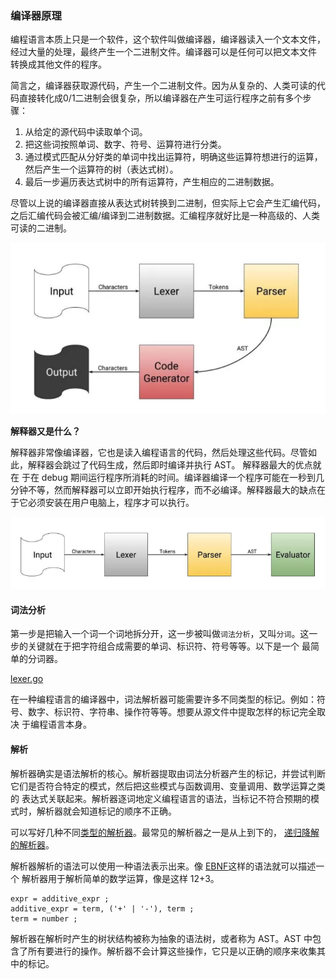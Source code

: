 ### 编译器原理

编程语言本质上只是一个软件，这个软件叫做编译器，编译器读入一个文本文件，经过大量的处理，最终产生一个二进制文件。编译器可以是任何可以把文本文件
转换成其他文件的程序。

简言之，编译器获取源代码，产生一个二进制文件。因为从复杂的、人类可读的代码直接转化成0/1二进制会很复杂，所以编译器在产生可运行程序之前有多个步骤：

1.  从给定的源代码中读取单个词。
2.  把这些词按照单词、数字、符号、运算符进行分类。
3.  通过模式匹配从分好类的单词中找出运算符，明确这些运算符想进行的运算，然后产生一个运算符的树（表达式树）。
4.  最后一步遍历表达式树中的所有运算符，产生相应的二进制数据。

尽管以上说的编译器直接从表达式树转换到二进制，但实际上它会产生汇编代码，之后汇编代码会被汇编/编译到二进制数据。汇编程序就好比是一种高级的、人类
可读的二进制。

![WX20181214-183209.png](static/WX20181214-183209.png)


**解释器又是什么？**

解释器非常像编译器，它也是读入编程语言的代码，然后处理这些代码。尽管如此，解释器会跳过了代码生成，然后即时编译并执行 AST。 解释器最大的优点就在
于在 debug 期间运行程序所消耗的时间。编译器编译一个程序可能在一秒到几分钟不等，然而解释器可以立即开始执行程序，而不必编译。解释器最大的缺点在
于它必须安装在用户电脑上，程序才可以执行。

![WX20181214-183749.png](static/WX20181214-183749.png)

#### 词法分析

第一步是把输入一个词一个词地拆分开，这一步被叫做`词法分析`，又叫`分词`。这一步的关键就在于把字符组合成需要的单词、标识符、符号等等。以下是一个
最简单的分词器。

[lexer.go](lexer.go)

在一种编程语言的编译器中，词法解析器可能需要许多不同类型的标记。例如：符号、数字、标识符、字符串、操作符等等。想要从源文件中提取怎样的标记完全取决
于编程语言本身。

#### 解析

解析器确实是语法解析的核心。解析器提取由词法分析器产生的标记，并尝试判断它们是否符合特定的模式，然后把这些模式与函数调用、变量调用、数学运算之类的
表达式关联起来。解析器逐词地定义编程语言的语法，当标记不符合预期的模式时，解析器就会知道标记的顺序不正确。

可以写好几种不同[类型的解析器](https://en.wikipedia.org/wiki/Parsing#Types_of_parsers)。最常见的解析器之一是从上到下的，
[递归降解的解析器](https://en.wikipedia.org/wiki/Recursive_descent_parser)。

解析器解析的语法可以使用一种语法表示出来。像 [EBNF](https://en.wikipedia.org/wiki/Extended_Backus-Naur_form)这样的语法就可以描述一个
解析器用于解析简单的数学运算，像是这样 12+3。

```
expr = additive_expr ;
additive_expr = term, ('+' | '-'), term ;
term = number ;
```



解析器在解析时产生的树状结构被称为抽象的语法树，或者称为 AST。AST 中包含了所有要进行的操作。解析器不会计算这些操作，它只是以正确的顺序来收集其
中的标记。

